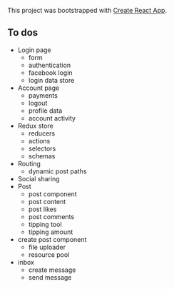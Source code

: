 This project was bootstrapped with [Create React App](https://github.com/facebook/create-react-app).

## To dos

* Login page
  + form
  + authentication
  + facebook login
  + login data store
* Account page
  + payments
  + logout
  + profile data
  + account activity
* Redux store
  + reducers
  + actions
  + selectors
  + schemas
* Routing
  + dynamic post paths
* Social sharing
* Post
  + post component
  + post content
  + post likes
  + post comments
  + tipping tool
  + tipping amount
* create post component
  + file uploader
  + resource pool
* inbox
  + create message
  + send message
